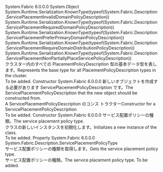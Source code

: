 <Type Name="ServicePlacementPolicyDescription" FullName="System.Fabric.Description.ServicePlacementPolicyDescription">
  <TypeSignature Language="C#" Value="public abstract class ServicePlacementPolicyDescription" />
  <TypeSignature Language="ILAsm" Value=".class public auto ansi abstract beforefieldinit ServicePlacementPolicyDescription extends System.Object" />
  <TypeSignature Language="DocId" Value="T:System.Fabric.Description.ServicePlacementPolicyDescription" />
  <TypeSignature Language="VB.NET" Value="Public MustInherit Class ServicePlacementPolicyDescription" />
  <TypeSignature Language="F#" Value="type ServicePlacementPolicyDescription = class" />
  <AssemblyInfo>
    <AssemblyName>System.Fabric</AssemblyName>
    <AssemblyVersion>6.0.0.0</AssemblyVersion>
  </AssemblyInfo>
  <Base>
    <BaseTypeName>System.Object</BaseTypeName>
  </Base>
  <Interfaces />
  <Attributes>
    <Attribute>
      <AttributeName>System.Runtime.Serialization.KnownType(typeof(System.Fabric.Description.ServicePlacementInvalidDomainPolicyDescription))</AttributeName>
    </Attribute>
    <Attribute>
      <AttributeName>System.Runtime.Serialization.KnownType(typeof(System.Fabric.Description.ServicePlacementRequiredDomainPolicyDescription))</AttributeName>
    </Attribute>
    <Attribute>
      <AttributeName>System.Runtime.Serialization.KnownType(typeof(System.Fabric.Description.ServicePlacementPreferPrimaryDomainPolicyDescription))</AttributeName>
    </Attribute>
    <Attribute>
      <AttributeName>System.Runtime.Serialization.KnownType(typeof(System.Fabric.Description.ServicePlacementRequireDomainDistributionPolicyDescription))</AttributeName>
    </Attribute>
    <Attribute>
      <AttributeName>System.Runtime.Serialization.KnownType(typeof(System.Fabric.Description.ServicePlacementNonPartiallyPlaceServicePolicyDescription))</AttributeName>
    </Attribute>
  </Attributes>
  <Docs>
    <summary>
      <para><span data-ttu-id="a125b-101">クラスター内のすべての PlacementPolicyDescription 型の基本データ型を表します。</span><span class="sxs-lookup"><span data-stu-id="a125b-101">Represents the base type for all PlacementPolicyDescription types in the cluster.</span></span></para>
    </summary>
    <remarks>To be added.</remarks>
  </Docs>
  <Members>
    <Member MemberName=".ctor">
      <MemberSignature Language="C#" Value="protected ServicePlacementPolicyDescription (System.Fabric.Description.ServicePlacementPolicyDescription other);" />
      <MemberSignature Language="ILAsm" Value=".method familyhidebysig specialname rtspecialname instance void .ctor(class System.Fabric.Description.ServicePlacementPolicyDescription other) cil managed" />
      <MemberSignature Language="DocId" Value="M:System.Fabric.Description.ServicePlacementPolicyDescription.#ctor(System.Fabric.Description.ServicePlacementPolicyDescription)" />
      <MemberSignature Language="VB.NET" Value="Protected Sub New (other As ServicePlacementPolicyDescription)" />
      <MemberSignature Language="F#" Value="new System.Fabric.Description.ServicePlacementPolicyDescription : System.Fabric.Description.ServicePlacementPolicyDescription -&gt; System.Fabric.Description.ServicePlacementPolicyDescription" Usage="new System.Fabric.Description.ServicePlacementPolicyDescription other" />
      <MemberType>Constructor</MemberType>
      <AssemblyInfo>
        <AssemblyName>System.Fabric</AssemblyName>
        <AssemblyVersion>6.0.0.0</AssemblyVersion>
      </AssemblyInfo>
      <Parameters>
        <Parameter Name="other" Type="System.Fabric.Description.ServicePlacementPolicyDescription" />
      </Parameters>
      <Docs>
        <param name="other">
          <para> <span data-ttu-id="a125b-102">新しいオブジェクトを作成する必要があります ServicePlacementPolicyDescription です。</span><span class="sxs-lookup"><span data-stu-id="a125b-102">The ServicePlacementPolicyDescription that the new object should be constructed from.</span></span></para>
        </param>
        <summary>
          <para> 
            <span data-ttu-id="a125b-103">A ServicePlacementPolicyDescription のコンス トラクター</span><span class="sxs-lookup"><span data-stu-id="a125b-103">Constructor for a ServicePlacementPolicyDescription</span></span>
            </para>
        </summary>
        <remarks>To be added.</remarks>
      </Docs>
    </Member>
    <Member MemberName=".ctor">
      <MemberSignature Language="C#" Value="public ServicePlacementPolicyDescription (System.Fabric.Description.ServicePlacementPolicyType type);" />
      <MemberSignature Language="ILAsm" Value=".method public hidebysig specialname rtspecialname instance void .ctor(valuetype System.Fabric.Description.ServicePlacementPolicyType type) cil managed" />
      <MemberSignature Language="DocId" Value="M:System.Fabric.Description.ServicePlacementPolicyDescription.#ctor(System.Fabric.Description.ServicePlacementPolicyType)" />
      <MemberSignature Language="VB.NET" Value="Public Sub New (type As ServicePlacementPolicyType)" />
      <MemberSignature Language="F#" Value="new System.Fabric.Description.ServicePlacementPolicyDescription : System.Fabric.Description.ServicePlacementPolicyType -&gt; System.Fabric.Description.ServicePlacementPolicyDescription" Usage="new System.Fabric.Description.ServicePlacementPolicyDescription type" />
      <MemberType>Constructor</MemberType>
      <AssemblyInfo>
        <AssemblyName>System.Fabric</AssemblyName>
        <AssemblyVersion>6.0.0.0</AssemblyVersion>
      </AssemblyInfo>
      <Parameters>
        <Parameter Name="type" Type="System.Fabric.Description.ServicePlacementPolicyType" />
      </Parameters>
      <Docs>
        <param name="type">
          <para><span data-ttu-id="a125b-104">サービス配置ポリシーの種類。</span><span class="sxs-lookup"><span data-stu-id="a125b-104">The service placement policy type.</span></span></para>
        </param>
        <summary>
          <para><span data-ttu-id="a125b-105"><see cref="T:System.Fabric.Description.ServicePlacementPolicyDescription" /> クラスの新しいインスタンスを初期化します。</span><span class="sxs-lookup"><span data-stu-id="a125b-105">Initializes a new instance of the <see cref="T:System.Fabric.Description.ServicePlacementPolicyDescription" /> class.</span></span></para>
        </summary>
        <remarks>To be added.</remarks>
      </Docs>
    </Member>
    <Member MemberName="Type">
      <MemberSignature Language="C#" Value="public System.Fabric.Description.ServicePlacementPolicyType Type { get; set; }" />
      <MemberSignature Language="ILAsm" Value=".property instance valuetype System.Fabric.Description.ServicePlacementPolicyType Type" />
      <MemberSignature Language="DocId" Value="P:System.Fabric.Description.ServicePlacementPolicyDescription.Type" />
      <MemberSignature Language="VB.NET" Value="Public Property Type As ServicePlacementPolicyType" />
      <MemberSignature Language="F#" Value="member this.Type : System.Fabric.Description.ServicePlacementPolicyType with get, set" Usage="System.Fabric.Description.ServicePlacementPolicyDescription.Type" />
      <MemberType>Property</MemberType>
      <AssemblyInfo>
        <AssemblyName>System.Fabric</AssemblyName>
        <AssemblyVersion>6.0.0.0</AssemblyVersion>
      </AssemblyInfo>
      <ReturnValue>
        <ReturnType>System.Fabric.Description.ServicePlacementPolicyType</ReturnType>
      </ReturnValue>
      <Docs>
        <summary>
          <para><span data-ttu-id="a125b-106">サービス配置ポリシーの種類を取得します。</span><span class="sxs-lookup"><span data-stu-id="a125b-106">Gets the service placement policy type.</span></span></para>
        </summary>
        <value>
          <para><span data-ttu-id="a125b-107">サービス配置ポリシーの種類。</span><span class="sxs-lookup"><span data-stu-id="a125b-107">The service placement policy type.</span></span></para>
        </value>
        <remarks>To be added.</remarks>
      </Docs>
    </Member>
  </Members>
</Type>